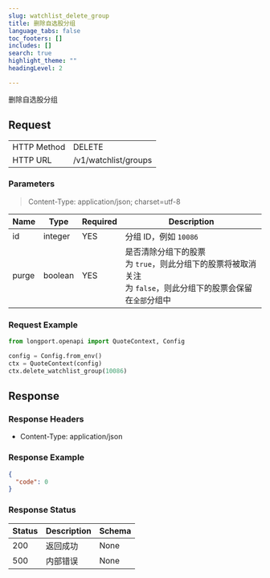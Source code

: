 ```yaml
---
slug: watchlist_delete_group
title: 删除自选股分组 
language_tabs: false
toc_footers: []
includes: []
search: true
highlight_theme: ""
headingLevel: 2

---
```


删除自选股分组

<SDKLinks module="quote" klass="QuoteContext" method="delete_watchlist_group" />

## 

## Request

<table className="http-basic">
<tbody>
<tr><td className="http-basic-key">HTTP Method</td><td>DELETE</td></tr>
<tr><td className="http-basic-key">HTTP URL</td><td>/v1/watchlist/groups 
</td></tr>
</tbody>
</table>

### Parameters

> Content-Type: application/json; charset=utf-8

| Name | Type | Required | Description |
|---|---|---|---|
| id | integer | YES | 分组 ID，例如 `10086` |
| purge | boolean | YES | 是否清除分组下的股票<br /> 为 `true`，则此分组下的股票将被取消关注<br /> 为 `false`，则此分组下的股票会保留在`全部`分组中 |

### Request Example

```python
from longport.openapi import QuoteContext, Config

config = Config.from_env()
ctx = QuoteContext(config)
ctx.delete_watchlist_group(10086)
```

## Response

### Response Headers

- Content-Type: application/json

### Response Example

```json
{
  "code": 0
}
```

### Response Status

| Status | Description | Schema |
|---|---|---|
| 200 | 返回成功 | None |
| 500 | 内部错误 | None |

<aside className="success">
</aside>

